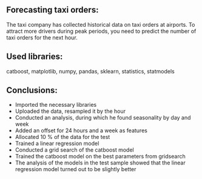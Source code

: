 ##  Forecasting taxi orders:

The taxi company has collected historical data on taxi orders at airports. To attract more drivers during peak periods, you need to predict the number of taxi orders for the next hour.

## Used libraries:

catboost, matplotlib, numpy, pandas, sklearn, statistics, statmodels

## Conclusions:

* Imported the necessary libraries
* Uploaded the data, resampled it by the hour
* Conducted an analysis, during which he found seasonality by day and week
* Added an offset for 24 hours and a week as features
* Allocated 10 % of the data for the test
* Trained a linear regression model
* Conducted a grid search of the catboost model
* Trained the catboost model on the best parameters from gridsearch
* The analysis of the models in the test sample showed that the linear regression model turned out to be slightly better
